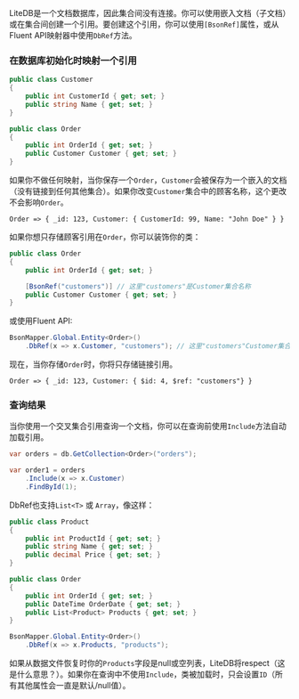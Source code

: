 LiteDB是一个文档数据库，因此集合间没有连接。你可以使用嵌入文档（子文档）或在集合间创建一个引用。要创建这个引用，你可以使用`[BsonRef]`属性，或从Fluent API映射器中使用`DbRef`方法。

### 在数据库初始化时映射一个引用

```C#
public class Customer
{
    public int CustomerId { get; set; }
    public string Name { get; set; }
}

public class Order
{
    public int OrderId { get; set; }
    public Customer Customer { get; set; }
}
```

如果你不做任何映射，当你保存一个`Order`，`Customer`会被保存为一个嵌入的文档（没有链接到任何其他集合）。如果你改变`Customer`集合中的顾客名称，这个更改不会影响`Order`。

```JS
Order => { _id: 123, Customer: { CustomerId: 99, Name: "John Doe" } }
```

如果你想只存储顾客引用在`Order`，你可以装饰你的类：

```C#
public class Order
{
    public int OrderId { get; set; }

    [BsonRef("customers")] // 这里"customers"是Customer集合名称
    public Customer Customer { get; set; }
}
```

或使用Fluent API:

```C#
BsonMapper.Global.Entity<Order>()
    .DbRef(x => x.Customer, "customers"); // 这里"customers"Customer集合名称
```

现在，当你存储`Order`时，你将只存储链接引用。

```JS
Order => { _id: 123, Customer: { $id: 4, $ref: "customers"} }
```

### 查询结果

当你使用一个交叉集合引用查询一个文档，你可以在查询前使用`Include`方法自动加载引用。

```C#
var orders = db.GetCollection<Order>("orders");

var order1 = orders
    .Include(x => x.Customer)
    .FindById(1);
```

DbRef也支持`List<T>` 或 `Array`，像这样：

```C#
public class Product
{
    public int ProductId { get; set; }
    public string Name { get; set; }
    public decimal Price { get; set; }
}

public class Order
{
    public int OrderId { get; set; }
    public DateTime OrderDate { get; set; }
    public List<Product> Products { get; set; }
}

BsonMapper.Global.Entity<Order>()
    .DbRef(x => x.Products, "products");
```

如果从数据文件恢复时你的`Products`字段是null或空列表，LiteDB将respect（这是什么意思？）。如果你在查询中不使用`Include`，类被加载时，只会设置`ID`（所有其他属性会一直是默认/null值）。